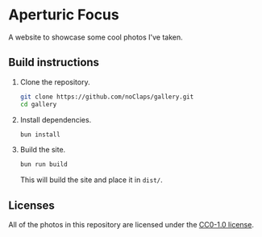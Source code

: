 # Aperturic Focus

A website to showcase some cool photos I've taken.

## Build instructions

1.  Clone the repository.

    ```sh
    git clone https://github.com/noClaps/gallery.git
    cd gallery
    ```

2.  Install dependencies.

    ```sh
    bun install
    ```

3.  Build the site.

    ```sh
    bun run build
    ```

    This will build the site and place it in `dist/`.

## Licenses

All of the photos in this repository are licensed under the [CC0-1.0 license](./src/assets/LICENSE).
